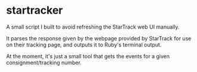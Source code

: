 startracker
===========

A small script I built to avoid refreshing the StarTrack web UI manually.

It parses the response given by the webpage provided by StarTrack for use on their tracking page, and outputs it to Ruby's terminal output.

At the moment, it's just a small tool that gets the events for a given consignment/tracking number.
